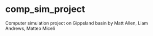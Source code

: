 # comp_sim_project
Computer simulation project on Gippsland basin by Matt Allen, Liam Andrews, Matteo Miceli
